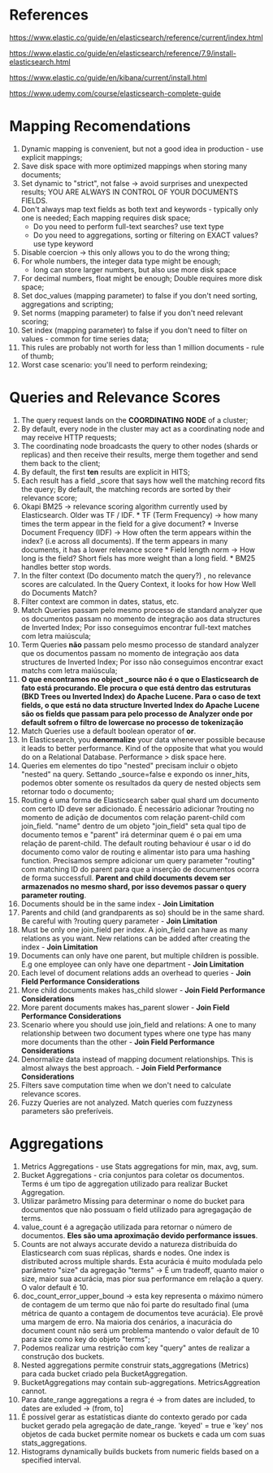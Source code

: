 # References

https://www.elastic.co/guide/en/elasticsearch/reference/current/index.html

https://www.elastic.co/guide/en/elasticsearch/reference/7.9/install-elasticsearch.html

https://www.elastic.co/guide/en/kibana/current/install.html

https://www.udemy.com/course/elasticsearch-complete-guide


# Mapping Recomendations

1. Dynamic mapping is convenient, but not a good idea in production - use explicit mappings;
2. Save disk space with more optimized mappings when storing many documents;
3. Set dynamic to "strict", not false -> avoid surprises and unexpected results; YOU ARE ALWAYS IN CONTROL OF YOUR DOCUMENTS FIELDS.
4. Don't always map text fields as both text and keywords - typically only one is needed; Each mapping requires disk space;
    * Do you need to perform full-text searches? use text type
    * Do you need to aggregations, sorting or filtering on EXACT values? use type keyword
5. Disable coercion -> this only allows you to do the wrong thing;
6. For whole numbers, the integer data type might be enough;
    * long can store larger numbers, but also use more disk space
7. For decimal numbers, float might be enough; Double requires more disk space;
8. Set doc_values (mapping parameter) to false if you don't need sorting, aggregations and scripting;
9. Set norms (mapping parameter) to false if you don't need relevant scoring;
10. Set index (mapping parameter) to false if you don't need to filter on values - common for time series data;
11. This rules are probably not worth for less than 1 million documents - rule of thumb;
12. Worst case scenario: you'll need to perform reindexing;

# Queries and Relevance Scores

1. The query request lands on the **COORDINATING NODE** of a cluster;
2. By default, every node in the cluster may act as a coordinating node and may receive HTTP requests;
3. The coordinating node broadcasts the query to other nodes (shards or replicas) and then receive their results, merge them together and send them back to the client;
4. By default, the first **ten** results are explicit in HITS;
5. Each result has a field _score that says how well the matching record fits the query; By default, the matching records are sorted by their relevance score;
6. Okapi BM25 -> relevance scoring algorithm currently used by Elasticsearch. Older was TF / IDF. 
         * TF (Term Frequency)  -> how many times the term appear in the field for a give document?
         * Inverse Document Frequency (IDF) -> How often the term appears within the index? (i.e across all documents). If the term appears in many documents, it has a lower            relevance score
         * Field length norm -> How long is the field? Short fiels has more weight than a long field.
         * BM25 handles better stop words.
7. In the filter context (Do documento match the query?) , no relevance scores are calculated. In the Query Context, it looks for how How Well do Documents Match?
8. Filter context are common in dates, status, etc.
9. Match Queries passam pelo mesmo processo de standard analyzer que os documentos passam no momento de integração aos data structures de Inverted Index; Por isso conseguimos   encontrar full-text matches com letra maiúscula;
10. Term Queries **não** passam pelo mesmo processo de standard analyzer que os documentos passam no momento de integração aos data structures de Inverted Index; Por isso não   conseguimos encontrar exact matchs com letra maiúscula;
11. **O que encontramos no object _source não é o que o Elasticsearch de fato está procurando. Ele procura o que está dentro das estruturas (BKD Trees ou Inverted Index) do Apache Lucene. Para o caso de text fields, o que está no data structure Inverted Index do Apache Lucene são os fields que passam para pelo processo de Analyzer onde por default sofrem o filtro de lowercase no processo de tokenização**
12. Match Queries use a default boolean operator of **or**.
13. In Elasticsearch, you **denormalize** your data whenever possible because it leads to better performance. Kind of the opposite that what you would do on a Relational Database. Performance > disk space here.
14. Queries em elementes do tipo "nested" precisam incluir o objeto "nested" na query. Settando _source=false e expondo os inner_hits, podemos obter somente os resultados da query de nested objects sem retornar todo o documento;
15. Routing é uma forma de Elasticsearch saber qual shard um documento com certo ID deve ser adicionado. É necessário adicionar ?routing no momento de adição de documentos com relação parent-child com join_field. "name" dentro de um objeto "join_field" seta qual tipo de documento temos e "parent" irá determinar quem é o pai em uma relação de parent-child. The default routing behaviour é usar o id do documento como valor de routing e alimentar isto para uma hashing function. Precisamos sempre adicionar um query parameter "routing" com matching ID do parent para que a inserção de documentos ocorra de forma successfull. **Parent and child documents devem ser armazenados no mesmo shard, por isso devemos passar o query parameter routing**.
16. Documents should be in the same index - **Join Limitation**
17. Parents and child (and grandparents as so) should be in the same shard. Be careful with ?routing query parameter - **Join Limitation**
18. Must be only one join_field per index. A join_field can have as many relations as you want. New relations can be added after creating the index - **Join Limitation**
19. Documents can only have one parent, but multiple children is possible. E.g one employee can only have one department - **Join Limitation**
20. Each level of document relations adds an overhead to queries - **Join Field Performance Considerations**
21. More child documents makes has_child slower - **Join Field Performance Considerations**
22. More parent documents makes has_parent slower - **Join Field Performance Considerations**
23. Scenario where you should use join_field and relations: A one to many relationship between two document types where one type has many more documents than the other - **Join Field Performance Considerations**
24. Denormalize data instead of mapping document relationships. This is almost always the best approach. - **Join Field Performance Considerations**
25. Filters save computation time when we don't need to calculate relevance scores.
26. Fuzzy Queries are not analyzed. Match queries com fuzzyness parameters são preferíveis.

# Aggregations

1. Metrics Aggregations - use Stats aggregations for min, max, avg, sum.
2. Bucket Aggregations - cria conjuntos para coletar os documentos. Terms é um tipo de aggregation utilizado para realizar Bucket Aggregation.
3. Utilizar parâmetro Missing para determinar o nome do bucket para documentos que não possuam o field utilizado para agregagação de terms.
4. value_count é a agregação utilizada para retornar o número de documentos. **Eles são uma aproximação devido performance issues**.
5. Counts are not always accurate devido a natureza distribuída do Elasticsearch com suas réplicas, shards e nodes. One index is distributed across multiple shards. Esta acurácia é muito modulada pelo parâmetro "size" da agregação "terms" -> É um tradeoff, quanto maior o size, maior sua acurácia, mas pior sua performance em relação a query. O valor default é 10.
6. doc_count_error_upper_bound -> esta key representa o máximo número de contagem de um termo que não foi parte do resultado final (uma métrica de quanto a contagem de documentos teve acurácia). Ele provê uma margem de erro. Na maioria dos cenários, a inacurácia do document count não será um problema mantendo o valor default de 10 para size como key do objeto "terms";
7. Podemos realizar uma restrição com key "query" antes de realizar a construção dos buckets.
8. Nested aggregations permite construir stats_aggregations (Metrics) para cada bucket criado pela BucketAggregation.
9. BucketAggregations may contain sub-aggregations. MetricsAggreation cannot.
10. Para date_range aggregations a regra é -> from dates are included, to dates are exluded -> (from, to]
11. É possível gerar as estatísticas diante do contexto gerado por cada bucket gerado pela agregação de date_range. 'keyed' = true e 'key' nos objetos de cada bucket permite nomear os buckets e cada um com suas stats_aggregations.
12. Histograms dynamically builds buckets from numeric fields based on a specified interval.







